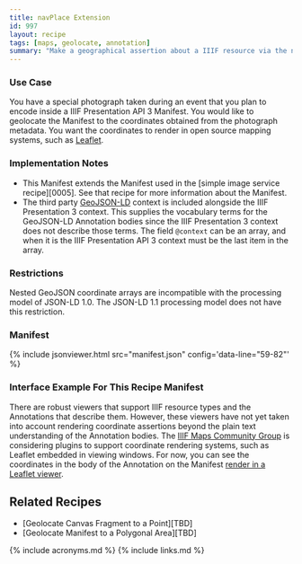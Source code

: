 ```yaml
---
title: navPlace Extension
id: 997
layout: recipe
tags: [maps, geolocate, annotation]
summary: "Make a geographical assertion about a IIIF resource via the navPlace extension."
---
```


### Use Case 
You have a special photograph taken during an event that you plan to encode inside a IIIF Presentation API 3 Manifest. You would like to geolocate the Manifest to the coordinates obtained from the photograph metadata. You want the coordinates to render in open source mapping systems, such as [Leaflet](https://leafletjs.com/).

### Implementation Notes
* This Manifest extends the Manifest used in the [simple image service recipe][0005]. See that recipe for more information about the Manifest.
* The third party [GeoJSON-LD](https://geojson.org/geojson-ld/) context is included alongside the IIIF Presentation 3 context. This supplies the vocabulary terms for the GeoJSON-LD Annotation bodies since the IIIF Presentation 3 context does not describe those terms. The field `@context` can be an array, and when it is the IIIF Presentation API 3 context must be the last item in the array.  

### Restrictions
Nested GeoJSON coordinate arrays are incompatible with the processing model of JSON-LD 1.0. The JSON-LD 1.1 processing model does not have this restriction.

### Manifest

{% include jsonviewer.html src="manifest.json" config='data-line="59-82"' %}

### Interface Example For This Recipe Manifest
There are robust viewers that support IIIF resource types and the Annotations that describe them. However, these viewers have not yet taken into account rendering coordinate assertions beyond the plain text understanding of the Annotation bodies. The [IIIF Maps Community Group](https://iiif.io/community/groups/maps/) is considering plugins to support coordinate rendering systems, such as Leaflet embedded in viewing windows. For now, you can see the coordinates in the body of the Annotation on the Manifest [render in a Leaflet viewer](http://geo.rerum.io/geolocate/viewAnnotations.html?manifest=https://preview.iiif.io/cookbook/0182-geolocated-simple-manifest/recipe/0182-geolocated-simple-manifest/manifest.json).

## Related Recipes
* [Geolocate Canvas Fragment to a Point][TBD]
* [Geolocate Manifest to a Polygonal Area][TBD]

{% include acronyms.md %}
{% include links.md %}